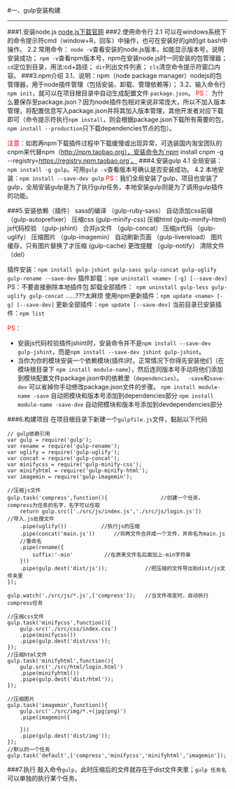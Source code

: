 #一、gulp安装构建
***
###1.安装node.js
[node.js下载官网](https://nodejs.org/en/)
###2.使用命令行
2.1 可以在windows系统下的命令提示符cmd（window+R，回车）中操作，也可在安装好的git的git bash中操作。
2.2 常用命令：
`node -v`查看安装的node.js版本，如能显示版本号，说明安装成功；
`npm -v`查看npm版本号，npm在安装node.js时一同安装的包管理器；
`cd`定位到目录，用法:cd+路径；
`dir`列出文件列表；
`cls`清空命令提示符窗口内容。
###3.npm介绍
3.1、说明：npm（node package manager）nodejs的包管理器，用于node插件管理（包括安装、卸载、管理依赖等）；
3.2、输入命令行`npm init`，就可以在项目根目录中自动生成配置文件 `package.json`。
          <span style='color:red;'> PS：</span> 为什么要保存至package.json？因为node插件包相对来说非常庞大，所以不加入版本管理，将配置信息写入package.json并将其加入版本管理，其他开发者对应下载即可（命令提示符执行`npm install`，则会根据package.json下载所有需要的包，`npm install --production`只下载dependencies节点的包）。
 
<span style='color:red;'> 注意：</span>如若再npm下载插件过程中下载缓慢或出现异常，可选装国内淘宝团队的cnpm来代替npm（http://npm.taobao.org），安装命令为`npm install cnpm -g --registry=https://registry.npm.taobao.org`。
###4.安装gulp
  4.1 全局安装：`npm install -g gulp`。可用`gulp -v`查看版本号确认是否安装成功。
  4.2 本地安装：`npm install --save-dev gulp`
 <span style='color:red;'>  PS：</span>我们全局安装了gulp，项目也安装了gulp，全局安装gulp是为了执行gulp任务，本地安装gulp则是为了调用gulp插件的功能。

###5.安装依赖（插件）
            sass的编译                                        （gulp-ruby-sass）
            自动添加css前缀                                   （gulp-autoprefixer）
            压缩css                                              (gulp-minify-css)
            压缩html                                              (gulp-minify-html)
            js代码校验                                           （gulp-jshint）
            合并js文件                                           （gulp-concat）
            压缩js代码                                           （gulp-uglify）
            压缩图片                                              （gulp-imagemin）
            自动刷新页面                                       （gulp-livereload）
            图片缓存，只有图片替换了才压缩                       (gulp-cache)
            更改提醒                                              （gulp-notify）
            清除文件                                               （del）

 插件安装：`npm install gulp-jshint gulp-sass gulp-concat gulp-uglify gulp-rename --save-dev`
 插件卸载：`npm uninstall <name> [-g] [--save-dev]`     PS：不要直接删除本地插件包
卸载全部插件：` npm uninstall gulp-less gulp-uglify gulp-concat`     ……???太麻烦
 使用npm更新插件：`npm update <name> [-g] [--save-dev]`
更新全部插件：`npm update [--save-dev]`
 当前目录已安装插件：`npm list`

 <span style='color:red;'>  PS：</span>
 * 安装js代码校验插件jshint时，安装命令并不是`npm install --save-dev gulp-jshint`，而是`npm install --save-dev jshint gulp-jshint`。
 * 当你为你的模块安装一个依赖模块(插件)时，正常情况下你得先安装他们（在模块根目录下 `npm install module-name`），然后连同版本号手动将他们添加到模块配置文件package.json中的依赖里（`dependencies`）。
 &nbsp;
   `-save`和`save-dev` 可以省掉你手动修改package.json文件的步骤。
   `npm install module-name -save`  自动把模块和版本号添加到dependencies部分
   `npm install module-name -save-dve`  自动把模块和版本号添加到devdependencies部分

###6.构建项目
在项目根目录下新建一个`gulpfile.js`文件，黏贴以下代码
```
// gulp依赖引用
var gulp = require('gulp');
var rename = require('gulp-rename');
var uglify = require('gulp-uglify');
var concat = require('gulp-concat');
var minifycss = require('gulp-minify-css');
var minifyhtml = require('gulp-minify-html');
var imagemin = require('gulp-imagemin');

//压缩js文件
gulp.task('compress',function(){                 //创建一个任务，compress为任务的名字，名字可以任取
    return gulp.src(['./src/js/index.js','./src/js/login.js'])               //导入.js处理文件
    .pipe(uglify())           //执行js的压缩
    .pipe(concat('main.js'))      //将两文件合并成一个文件，并命名为main.js
    //重命名
    .pipe(rename({
    	suffix:'-min'          //在原来文件名后面加上-min字符串 
    }))
    .pipe(gulp.dest('dist/js'));            //把压缩的文件导出到dist/js文件夹里
});

gulp.watch('./src/js/*.js',['compress']);   //当文件改变时，自动执行compress任务

//压缩css文件
gulp.task('minifycss',function(){
	gulp.src('./src/css/index.css')
	.pipe(minifycss())
	.pipe(gulp.dest('dist/css'));
});
//压缩html文件
gulp.task('minifyhtml',function(){
	gulp.src('./src/html/login.html')
	.pipe(minifyhtml())
	.pipe(gulp.dest('dist/html'));
});

//压缩图片
gulp.task('imagemin',function(){
	gulp.src('./src/img/*.+(jpg|png)')
	.pipe(imagemin({

	}))
	.pipe(gulp.dest('dist/img'));
});
//默认的一个任务
gulp.task('default',['compress','minifycss','minifyhtml','imagemin']);
```
###7.执行
 敲入命令`gulp`，此时压缩后的文件就存在于dist文件夹里；`gulp 任务名`可以单独的执行某个任务。

